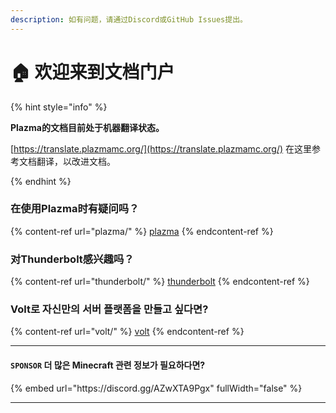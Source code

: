 ```yaml
---
description: 如有问题，请通过Discord或GitHub Issues提出。
---
```


# 🏠 欢迎来到文档门户

{% hint style="info" %}

**Plazma的文档目前处于机器翻译状态。**

[https://translate.plazmamc.org/](https://translate.plazmamc.org/) 在这里参考文档翻译，以改进文档。

{% endhint %}

### 在使用Plazma时有疑问吗？

{% content-ref url="plazma/" %}
[plazma](plazma/)
{% endcontent-ref %}

### 对Thunderbolt感兴趣吗？

{% content-ref url="thunderbolt/" %}
[thunderbolt](thunderbolt/)
{% endcontent-ref %}

### Volt로 자신만의 서버 플랫폼을 만들고 싶다면?

{% content-ref url="volt/" %}
[volt](volt/)
{% endcontent-ref %}

***

#### `SPONSOR` 더 많은 Minecraft 관련 정보가 필요하다면? <a href="#etc-1" id="etc-1"></a>

{% embed url="https\://discord.gg/AZwXTA9Pgx" fullWidth="false" %}

***
